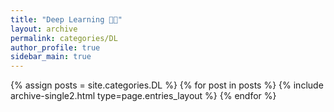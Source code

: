 ```yaml
---
title: "Deep Learning 👨‍🏫"
layout: archive
permalink: categories/DL
author_profile: true
sidebar_main: true
---
```


{% assign posts = site.categories.DL %}
{% for post in posts %} {% include archive-single2.html type=page.entries_layout %} {% endfor %}
